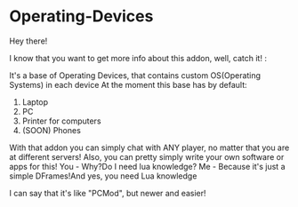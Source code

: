 # Operating-Devices

Hey there!

I know that you want to get more info about this addon, well, catch it! :

It's a base of Operating Devices, that contains custom OS(Operating Systems) in each device
At the moment this base has by default:
1. Laptop
2. PC
3. Printer for computers
4. (SOON) Phones

With that addon you can simply chat with ANY player, no matter that you are at different servers!
Also, you can pretty simply write your own software or apps for this!
You - Why?Do I need lua knowledge?
Me - Because it's just a simple DFrames!And yes, you need Lua knowledge

I can say that it's like "PCMod", but newer and easier!

